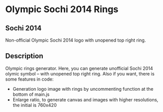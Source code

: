 # Olympic Sochi 2014 Rings

## Sochi 2014

Non-official Olympic Sochi 2014 logo with unopened top right ring.

## Description

Olympic rings generator. Here, you can generate unofficial Sochi 2014 olymic symbol – with unopened top right ring. 
Also if you want, there is some features in code:
* Generation logo image with rings by uncommenting function at the bottom of main.js
* Enlarge ratio, to generate canvas and images with higher resolutions, the initial is 760x420
